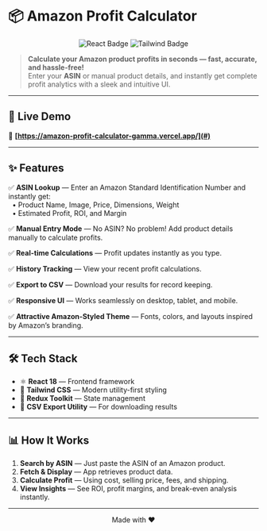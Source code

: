 # 📦 Amazon Profit Calculator 

<p align="center">
  <img src="https://img.shields.io/badge/React-18-blue?style=flat&logo=react" alt="React Badge"/>
  <img src="https://img.shields.io/badge/Tailwind-CSS-teal?style=flat&logo=tailwindcss" alt="Tailwind Badge"/>
</p>

> **Calculate your Amazon product profits in seconds — fast, accurate, and hassle-free!**  
> Enter your **ASIN** or manual product details, and instantly get complete profit analytics with a sleek and intuitive UI.

---

## 🚀 Live Demo
🔗 **[https://amazon-profit-calculator-gamma.vercel.app/](#)**

---

## ✨ Features

✅ **ASIN Lookup** — Enter an Amazon Standard Identification Number and instantly get:  
&nbsp;&nbsp;• Product Name, Image, Price, Dimensions, Weight  
&nbsp;&nbsp;• Estimated Profit, ROI, and Margin  

✅ **Manual Entry Mode** — No ASIN? No problem! Add product details manually to calculate profits.

✅ **Real-time Calculations** — Profit updates instantly as you type.  

✅ **History Tracking** — View your recent profit calculations.  

✅ **Export to CSV** — Download your results for record keeping.  

✅ **Responsive UI** — Works seamlessly on desktop, tablet, and mobile.  

✅ **Attractive Amazon-Styled Theme** — Fonts, colors, and layouts inspired by Amazon’s branding.

---

## 🛠️ Tech Stack

- ⚛ **React 18** — Frontend framework
- 🎨 **Tailwind CSS** — Modern utility-first styling
- 🔄 **Redux Toolkit** — State management
- 📂 **CSV Export Utility** — For downloading results

---

## 📊 How It Works

1. **Search by ASIN** — Just paste the ASIN of an Amazon product.  
2. **Fetch & Display** — App retrieves product data.  
3. **Calculate Profit** — Using cost, selling price, fees, and shipping.  
4. **View Insights** — See ROI, profit margins, and break-even analysis instantly.  

---

<p align="center">
  Made with ❤️
</p>
